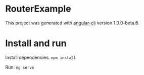 # RouterExample

This project was generated with [angular-cli](https://github.com/angular/angular-cli) version 1.0.0-beta.6.

# Install and run

Install dependencies: 
`npm install`

Run: 
`ng serve`
